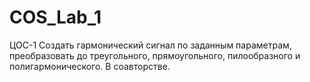 # COS_Lab_1
ЦОС-1
Создать гармонический сигнал по заданным параметрам, преобразовать до треугольного, прямоугольного, пилообразного и полигармонического.
В соавторстве.
